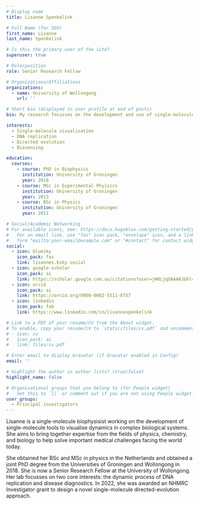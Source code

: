 ```yaml
---
# Display name
title: Lisanne Spenkelink

# Full Name (for SEO)
first_name: Lisanne
last_name: Spenkelink

# Is this the primary user of the site?
superuser: true

# Role/position
role: Senior Research Fellow

# Organizations/Affiliations
organizations:
  - name: University of Wollongong
    url: ''

# Short bio (displayed in user profile at end of posts)
bio: My research focusses on the development and use of single-molecule visualisation methods to study dynamics in complex biological systems.

interests:
  - Single-molecule visualisation
  - DNA replication
  - Directed evolution
  - Biosensing

education:
  courses:
    - course: PhD in Biophysics
      institution: University of Groningen
      year: 2018
    - course: MSc in Experimental Phyisics
      institution: University of Groningen
      year: 2013
    - course: BSc in Physics
      institution: University of Groningen
      year: 2011

# Social/Academic Networking
# For available icons, see: https://docs.hugoblox.com/getting-started/page-builder/#icons
#   For an email link, use "fas" icon pack, "envelope" icon, and a link in the
#   form "mailto:your-email@example.com" or "#contact" for contact widget.
social:
  - icon: bluesky
    icon_pack: fas
    link: lisannes.bsky.social
  - icon: google-scholar
    icon_pack: ai
    link: https://scholar.google.com.au/citations?user=jW0LjqUAAAAJ&hl=en
  - icon: orcid
    icon_pack: ai
    link: https://orcid.org/0000-0002-5511-8757
  - icon: linkedin
    icon_pack: fab
    link: https://www.linkedin.com/in/lisannespenkelink

# Link to a PDF of your resume/CV from the About widget.
# To enable, copy your resume/CV to `static/files/cv.pdf` and uncomment the lines below.
# - icon: cv
#   icon_pack: ai
#   link: files/cv.pdf

# Enter email to display Gravatar (if Gravatar enabled in Config)
email: ''

# Highlight the author in author lists? (true/false)
highlight_name: false

# Organizational groups that you belong to (for People widget)
#   Set this to `[]` or comment out if you are not using People widget.
user_groups:
  - Principal investigators
---
```


Lisanne is a single-molecule biophysisist working on the development of single-molecule tools to visualise dynamics in complex biological systems. She aims to bring together expertise from the fields of physics, chemistry, and biology to help solve important medical challenges facing the world today.

She obtained her BSc and MSc in physics in the Netherlands and obtained a joint PhD degree from the Universities of Groningen and Wollongong in 2018. She is now a Senior Research Fellow at the University of Wollongong. Her lab focusses on two core interests: the dynamic process of DNA replication and disease diagnostics. In 2022, she was awarded an NHMRC Investigator grant to design a novel single-molecule directed-evolution approach.